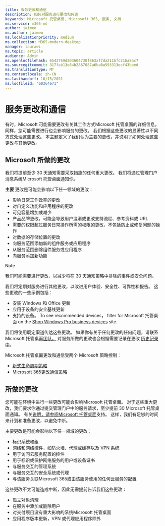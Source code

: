 ```yaml
---
title: 服务更改和通信
description: 如何对服务进行更改和传达
keywords: Microsoft 托管桌面, Microsoft 365, 服务, 文档
ms.service: m365-md
author: jaimeo
ms.author: jaimeo
ms.localizationpriority: medium
ms.collection: M365-modern-desktop
manager: laurawi
ms.topic: article
audience: Admin
ms.openlocfilehash: 6542769d203604738f863af7da211bfc21ba8ac7
ms.sourcegitcommit: 317fab13e84b2867087a6ba0a593313ecf43bbed
ms.translationtype: MT
ms.contentlocale: zh-CN
ms.lasthandoff: 10/15/2021
ms.locfileid: "60364671"
---
```

# <a name="service-changes-and-communication"></a>服务更改和通信

有时，Microsoft 可能需要更改有关其工作方式Microsoft 托管桌面的详细信息。 同样，您可能需要进行也会影响服务的更改。 我们根据这些更改的显著性以不同方式处理这些更改。 本主题定义了我们认为主要的更改，并说明了如何处理这些更改与其他更改。



## <a name="changes-made-by-microsoft"></a>Microsoft 所做的更改

我们将提前至少 30 天通知需要采取措施的任何重大更改。 我们将通过管理门户消息系统Microsoft 托管桌面通知你。

**主要** 更改是可能会影响以下任一领域的更改：
- 影响日常工作效率的更改
- 对自定义功能和应用程序的更改
- 可见容量增加或减少
- 产品品牌更改，可能会导致用户混淆或更改支持流程、参考资料或 URL
- 需要的权限超过服务日常操作所需的权限的更改，不包括防止或修复问题的操作
- 对数据的存储位置的更改
- 向服务范围添加新的组件服务或应用程序
- 从服务范围删除组件服务或应用程序
- 向服务添加新功能

> [!NOTE]
> 我们可能需要进行更改，以减少将在 30 天通知策略中排除的事件或安全问题。

我们将定期对服务进行其他更改，以改进用户体验、安全性、可靠性和报告。 这些更改的一些示例包括：

- 安装 Windows 和 Office 更新
- 应用于设备的安全基线更新
- 支持的设备。 To see recommended devices， filter for Microsoft 托管桌面 on the [Shop Windows Pro business devices](https://www.microsoft.com/windows/business/devices) site.

我们将使用既定渠道传达这些更改。 如果你有关于任何更改的任何问题，请联系Microsoft 托管桌面[团队。](../working-with-managed-desktop/admin-support.md) 对服务所做的更改也会根据需要记录在更改 [历史记录中](../change-history-managed-desktop.md)。

Microsoft 托管桌面更改和通信受两个 Microsoft 策略控制：
- [新式生命周期策略](https://support.microsoft.com/help/30881/modern-lifecycle-policy)
- [Microsoft 365更改通信策略](/office365/admin/manage/message-center)

## <a name="changes-you-make"></a>所做的更改

您可能在环境中进行一些更改可能会影响Microsoft 托管桌面。 对于这些重大更改，我们要求你通过提交管理门户中的服务请求，至少提前 30 Microsoft 托管桌面通知。 有关[说明，请参阅Microsoft 托管桌面](../working-with-managed-desktop/admin-support.md)支持。 这样，我们有足够的时间来计划和准备更改，以避免中断。

主要更改是可能会影响以下任一领域的更改：

- 标识系统和组
- 网络和网络控件，如防火墙、代理或缓存以及 VPN 系统
- 用于访问云服务配置的控件
- 用于标识或保护网络服务的用户或设备证书
- 与服务交互的管理系统
- 与服务交互的安全系统或代理
- 与该服务关联Microsoft 365或由该服务使用的任何云服务的配置

这些更改不太可能造成中断，因此无需提前告诉我们这些更改：

- 孤立对象清理
- 在服务中添加或删除用户
- 对交付项目没有重大影响的系统Microsoft 托管桌面
- 应用程序版本更新，VPN 或代理应用程序除外